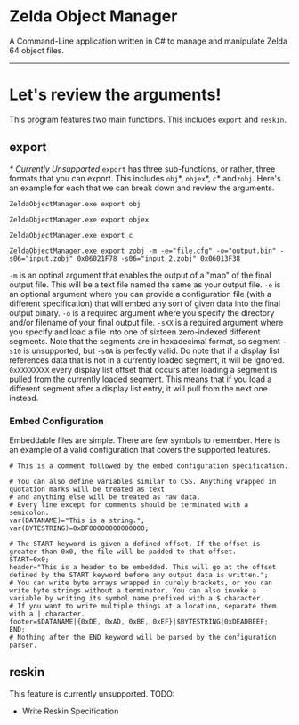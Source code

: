 # Zelda Object Manager
A Command-Line application written in C# to manage and manipulate Zelda 64 object files.
***
# Let's review the arguments!

This program features two main functions. This includes `export` and `reskin`.

## export
*\* Currently Unsupported*
`export` has three sub-functions, or rather, three formats that you can export. This includes `obj`\*, `objex`\*, `c`\* and`zobj`.
Here's an example for each that we can break down and review the arguments.

```
ZeldaObjectManager.exe export obj
```

```
ZeldaObjectManager.exe export objex
```

```
ZeldaObjectManager.exe export c
```

```
ZeldaObjectManager.exe export zobj -m -e="file.cfg" -o="output.bin" -s06="input.zobj" 0x06021F78 -s06="input_2.zobj" 0x06013F38
```
`-m` is an optinal argument that enables the output of a "map" of the final output file. This will be a text file named the same as your output file.
`-e` is an optional argument where you can provide a configuration file (with a different specification) that will embed any sort of given data into the final output binary.
`-o` is a required argument where you specify the directory and/or filename of your final output file.
`-sXX` is a required argument where you specify and load a file into one of sixteen zero-indexed different segments. Note that the segments are in hexadecimal format, so segment `-s10` is unsupported, but `-s0A` is perfectly valid. Do note that if a display list references data that is not in a currently loaded segment, it will be ignored.
`0xXXXXXXXX` every display list offset that occurs after loading a segment is pulled from the currently loaded segment. This means that if you load a different segment after a display list entry, it will pull from the next one instead.

### Embed Configuration
Embeddable files are simple. There are few symbols to remember. Here is an example of a valid configuration that covers the supported features.

```
# This is a comment followed by the embed configuration specification.

# You can also define variables similar to CSS. Anything wrapped in quotation marks will be treated as text
# and anything else will be treated as raw data.
# Every line except for comments should be terminated with a semicolon.
var(DATANAME)="This is a string.";
var(BYTESTRING)=0xDF00000000000000;

# The START keyword is given a defined offset. If the offset is greater than 0x0, the file will be padded to that offset.
START=0x0;
header="This is a header to be embedded. This will go at the offset defined by the START keyword before any output data is written.";
# You can write byte arrays wrapped in curely brackets, or you can write byte strings without a terminator. You can also invoke a variable by writing its symbol name prefixed with a $ character.
# If you want to write multiple things at a location, separate them with a | character.
footer=$DATANAME|{0xDE, 0xAD, 0xBE, 0xEF}|$BYTESTRING|0xDEADBEEF;
END;
# Nothing after the END keyword will be parsed by the configuration parser.
```

## reskin
This feature is currently unsupported.
TODO:
* Write Reskin Specification
